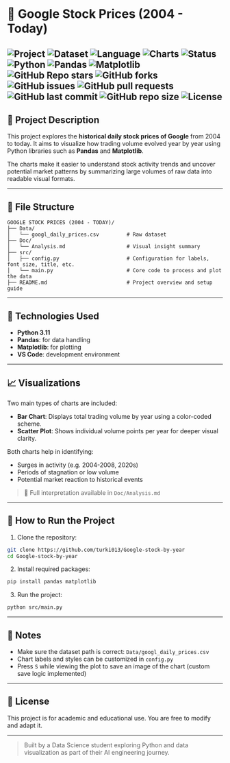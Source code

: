 # 📁 Google Stock Prices (2004 - Today)

![Project](https://img.shields.io/badge/Project-Type%3A%20Data%20Visualization-blue)
![Dataset](https://img.shields.io/badge/Dataset-Google%20Daily%20Stock%20Prices-green)
![Language](https://img.shields.io/badge/Language-Python-yellow)
![Charts](https://img.shields.io/badge/Charts-Bar%20%26%20Scatter-critical)
![Status](https://img.shields.io/badge/Status-Complete-brightgreen)
![Python](https://img.shields.io/badge/Python-3.x-blue?style=flat-square&logo=python)
![Pandas](https://img.shields.io/badge/Pandas-✔️-150?style=flat-square&logo=pandas)
![Matplotlib](https://img.shields.io/badge/Matplotlib-📊-green?style=flat-square&logo=python)
![GitHub Repo stars](https://img.shields.io/github/stars/turki013/Google-stock-by-year?style=social)
![GitHub forks](https://img.shields.io/github/forks/turki013/Google-stock-by-year?style=social)
![GitHub issues](https://img.shields.io/github/issues/turki013/Google-stock-by-year)
![GitHub pull requests](https://img.shields.io/github/issues-pr/turki013/Google-stock-by-year)
![GitHub last commit](https://img.shields.io/github/last-commit/turki013/Google-stock-by-year)
![GitHub repo size](https://img.shields.io/github/repo-size/turki013/Google-stock-by-year)
![License](https://img.shields.io/github/license/turki013/Google-stock-by-year)
---

## 🧠 Project Description

This project explores the **historical daily stock prices of Google** from 2004 to today. It aims to visualize how trading volume evolved year by year using Python libraries such as **Pandas** and **Matplotlib**.

The charts make it easier to understand stock activity trends and uncover potential market patterns by summarizing large volumes of raw data into readable visual formats.

---

## 📂 File Structure

```
GOOGLE STOCK PRICES (2004 - TODAY)/
├── Data/
│   └── googl_daily_prices.csv         # Raw dataset
├── Doc/
│   └── Analysis.md                    # Visual insight summary
├── src/
│   ├── config.py                      # Configuration for labels, font size, title, etc.
│   └── main.py                        # Core code to process and plot the data
├── README.md                          # Project overview and setup guide
```

---

## 🧰 Technologies Used

* **Python 3.11**
* **Pandas**: for data handling
* **Matplotlib**: for plotting
* **VS Code**: development environment

---

## 📈 Visualizations

Two main types of charts are included:

* **Bar Chart**: Displays total trading volume by year using a color-coded scheme.
* **Scatter Plot**: Shows individual volume points per year for deeper visual clarity.

Both charts help in identifying:

* Surges in activity (e.g. 2004-2008, 2020s)
* Periods of stagnation or low volume
* Potential market reaction to historical events

> 📌 Full interpretation available in `Doc/Analysis.md`

---

## 🚀 How to Run the Project

1. Clone the repository:

```bash
git clone https://github.com/turki013/Google-stock-by-year
cd Google-stock-by-year
```

2. Install required packages:

```bash
pip install pandas matplotlib
```

3. Run the project:

```bash
python src/main.py
```

---

## 📌 Notes

* Make sure the dataset path is correct: `Data/googl_daily_prices.csv`
* Chart labels and styles can be customized in `config.py`
* Press `S` while viewing the plot to save an image of the chart (custom save logic implemented)

---

## 📜 License

This project is for academic and educational use. You are free to modify and adapt it.

---

> Built by a Data Science student exploring Python and data visualization as part of their AI engineering journey.
